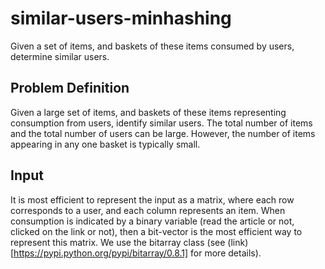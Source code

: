 # similar-users-minhashing
Given a set of items, and baskets of these items consumed by users, determine similar users.

## Problem Definition
Given a large set of items, and baskets of these items representing
consumption from users, identify similar users. The total number of
items and the total number of users can be large. However, the number
of items appearing in any one basket is typically small.

## Input
It is most efficient to represent the input as a matrix, where each
row corresponds to a user, and each column represents an item. When
consumption is indicated by a binary variable (read the article or
not, clicked on the link or not), then a bit-vector is the most
efficient way to represent this matrix. We use the bitarray class (see
(link)[https://pypi.python.org/pypi/bitarray/0.8.1] for more details).